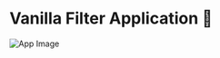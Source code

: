 # Vanilla Filter Application 📙

![App Image](https://repository-images.githubusercontent.com/345680348/c85d2b00-7ffb-11eb-9932-c51e3d8ac639)

